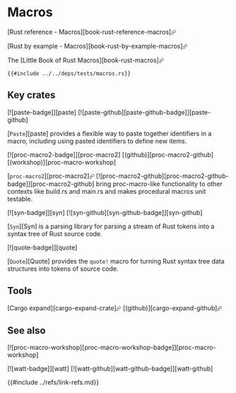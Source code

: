 # Macros

[Rust reference - Macros][book-rust-reference-macros]⮳

[Rust by example - Macros][book-rust-by-example-macros]⮳

The [Little Book of Rust Macros][book-rust-macros]⮳

```rust,editable
{{#include ../../deps/tests/macros.rs}}
```

## Key crates

[![paste-badge]][paste]  [![paste-github][paste-github-badge]][paste-github]

[`Paste`][paste] provides a flexible way to paste together identifiers in a macro, including using pasted identifiers to define new items.

[![proc-macro2-badge]][proc-macro2]  [(github)][proc-macro2-github]  [(workshop)][proc-macro-workshop]

[`proc-macro2`][proc-macro2]⮳ [![proc-macro2-github][proc-macro2-github-badge]][proc-macro2-github] bring proc-macro-like functionality to other contexts like build.rs and main.rs and makes procedural macros unit testable.

[![syn-badge]][syn]  [![syn-github][syn-github-badge]][syn-github]

[`Syn`][Syn] is a parsing library for parsing a stream of Rust tokens into a syntax tree of Rust source code.

[![quote-badge]][quote]

[`Quote`][Quote] provides the `quote!` macro for turning Rust syntax tree data structures into tokens of source code.

## Tools

[Cargo expand][cargo-expand-crate]⮳ [(github)][cargo-expand-github]⮳

## See also

[![proc-macro-workshop][proc-macro-workshop-badge]][proc-macro-workshop]

[![watt-badge]][watt]  [![watt-github][watt-github-badge]][watt-github]

{{#include ../refs/link-refs.md}}
